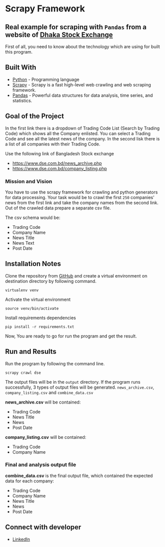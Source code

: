 # Scrapy Framework
## Real example for scraping with ```Pandas``` from a website of [Dhaka Stock Exchange](https://www.dse.com.bd)

First of all, you need to know about the technology which are using for built this program.

## Built With
* [Python](https://www.python.org) - Programming language
* [Scrapy](https://docs.scrapy.org/en/latest/index.html) - Scrapy is a fast high-level web crawling and web scraping framework.
* [Pandas](https://pandas.pydata.org) - Powerful data structures for data analysis, time series, and statistics.

## Goal of the Project
In the first link there is a dropdown of Trading Code List (Search by Trading Code) which shows all the Company enlisted. You can select a Trading Code and see all the latest news of the company. In the second lisk there is a list of all companies with their Trading Code.

Use the following link of Bangladesh Stock exchange
* https://www.dse.com.bd/news_archive.php
* https://www.dse.com.bd/company_listing.php

### Mission and Vision
You have to use the scrapy framework for crawling and python generators for data processing. Your task would be to crawl the first ```250``` companies' news from the first link and take the company names from the second link. Out of the crawled data prepare a separate csv file.

The csv schema would be:
* Trading Code
* Company Name
* News Title
* News Text
* Post Date

## Installation Notes

Clone the repository from [GitHub](https://github.com/farjanul-nayem/scrapy-example-with-pandas) and create a virtual environment on destination directory by following command.

```
virtualenv venv
```

Activate the virtual environment

```
source venv/bin/activate
```

Install requirements dependencies

```
pip install -r requirements.txt
```

Now, You are ready to go for run the program and get the result. 

## Run and Results
Run the program by following the command line.
```
scrapy crawl dse
```

The output files will be in the ```output``` directory. If the program runs successfully, 3 types of output files will be generated. ```news_archive.csv```, ```company_listing.csv``` and ```combine_data.csv```

**news_archive.csv** will be contained:
* Trading Code
* News Title
* News
* Post Date

**company_listing.csv** will be contained:
* Trading Code
* Company Name

### Final and analysis output file
**combine_data.csv** is the final output file, which contained the expected data for each company:
* Trading Code
* Company Name
* News Title
* News
* Post Date

## Connect with developer
* [LinkedIn](https://www.linkedin.com/in/farjanuln/)

